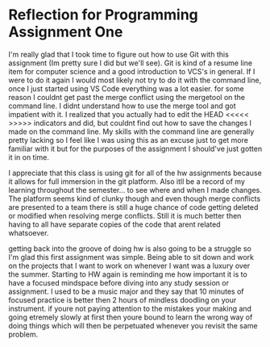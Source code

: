 # Reflection for Programming Assignment One

I'm really glad that I took time to figure out how to use Git with this assignment (Im pretty sure I did but we'll see). Git is kind of a resume line item for computer science and a good introduction to VCS's in general. If I were to do it again I would most likely not try to do it with the command line, once I just started using VS Code everything was a lot easier. for some reason I couldnt get past the merge conflict using the mergetool on the command line. I didnt understand how to use the merge tool and got impatient with it. I realized that you actually had to edit the HEAD <<<<< >>>>> indicators and did, but couldnt find out how to save the changes I made on the command line. My skills with the command line are generally pretty lacking so I feel like I was using this as an excuse just to get more familiar with it but for the purposes of the assignment I should've just gotten it in on time.

I appreciate that this class is using git for all of the hw assignments because it allows for full immersion in the git platform. Also itll be a record of my learning throughout the semester... to see where and when I made changes. The platform seems kind of clunky though and even though merge conflicts are presented to a team there is still a huge chance of code getting deleted or modified when resolving merge conflicts. Still it is much better then having to all have separate copies of the code that arent related whatsoever. 

 getting back into the groove of doing hw is also going to be a struggle so I'm glad this first assignment was simple. Being able to sit down and work on the projects that I want to work on whenever I want was a luxury over the summer. Starting to HW again is reminding me how important it is to have a focused mindspace before diving into any study session or assignment. I used to be a music major and they say that 10 minutes of focused practice is better then 2 hours of mindless doodling on your instrument. if youre not paying attention to the mistakes your making and going etremely slowly at first then youre bound to learn the wrong way of doing things which will then be perpetuated whenever you revisit the same problem. 
